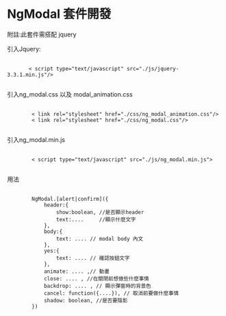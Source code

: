 # NgModal 套件開發
附註:此套件需搭配 jquery 

<p>引入Jquery:</p>

<pre>
    <code>
       < script type="text/javascript" src="./js/jquery-3.3.1.min.js"/> 
    </code>
</pre>

<p>引入ng_modal.css 以及 modal_animation.css</p>
<pre>
    <code>
        < link rel="stylesheet" href="./css/ng_modal_animation.css"/>
        < link rel="stylesheet" href="./css/ng_modal.css"/>
    </code>
</pre>

<p>引入ng_modal.min.js</p>
<pre>
    <code>
        < script type="text/javascript" src="./js/ng_modal.min.js">
    </code>
</pre>

<p>用法</p>
<pre>
    <code>
        NgModal.[alert|confirm]({
            header:{
                show:boolean, //是否顯示header
                text:....     //顯示什麼文字
            }, 
            body:{
                text: .... // modal body 內文
            },
            yes:{
                text: .... // 確認按鈕文字
            },
            animate: .... ,// 動畫
            close: .... , //在關閉前想做些什麼事情
            backdrop: .... , // 顯示彈窗時的背景色
            cancel: function({....}), // 取消前要做什麼事情
            shadow: boolean, //是否要陰影
        })
    </code>
</pre>
